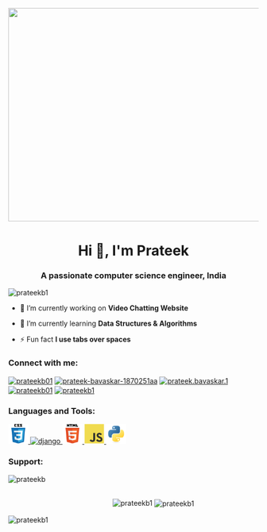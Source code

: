 <img src="https://user-images.githubusercontent.com/79625998/162104663-ba39e448-0fdb-45ff-9f51-4eae63d8570f.gif
" width="900" height="430" />

<h1 align="center">Hi 👋, I'm Prateek</h1>
<h3 align="center">A passionate computer science engineer, India</h3>

<p align="left"> <img src="https://komarev.com/ghpvc/?username=prateekb1&label=Profile%20views&color=0e75b6&style=flat" alt="prateekb1" /> </p>

- 🔭 I’m currently working on **Video Chatting Website**

- 🌱 I’m currently learning **Data Structures & Algorithms**

- ⚡ Fun fact **I use tabs over spaces**

<h3 align="left">Connect with me:</h3>
<p align="left">
<a href="https://twitter.com/prateekb01" target="blank"><img align="center" src="https://raw.githubusercontent.com/rahuldkjain/github-profile-readme-generator/master/src/images/icons/Social/twitter.svg" alt="prateekb01" height="30" width="40" /></a>
<a href="https://linkedin.com/in/prateek-bavaskar-1870251aa" target="blank"><img align="center" src="https://raw.githubusercontent.com/rahuldkjain/github-profile-readme-generator/master/src/images/icons/Social/linked-in-alt.svg" alt="prateek-bavaskar-1870251aa" height="30" width="40" /></a>
<a href="https://fb.com/prateek.bavaskar.1" target="blank"><img align="center" src="https://raw.githubusercontent.com/rahuldkjain/github-profile-readme-generator/master/src/images/icons/Social/facebook.svg" alt="prateek.bavaskar.1" height="30" width="40" /></a>
<a href="https://instagram.com/prateekb01" target="blank"><img align="center" src="https://raw.githubusercontent.com/rahuldkjain/github-profile-readme-generator/master/src/images/icons/Social/instagram.svg" alt="prateekb01" height="30" width="40" /></a>
<a href="https://www.leetcode.com/prateekb1" target="blank"><img align="center" src="https://raw.githubusercontent.com/rahuldkjain/github-profile-readme-generator/master/src/images/icons/Social/leet-code.svg" alt="prateekb1" height="30" width="40" /></a>
</p>

<h3 align="left">Languages and Tools:</h3>
<p align="left"> <a href="https://www.w3schools.com/css/" target="_blank" rel="noreferrer"> <img src="https://raw.githubusercontent.com/devicons/devicon/master/icons/css3/css3-original-wordmark.svg" alt="css3" width="40" height="40"/> </a> <a href="https://www.djangoproject.com/" target="_blank" rel="noreferrer"> <img src="https://static.djangoproject.com/img/logos/django-logo-positive.svg" alt="django" width="60" height="40"/> </a> <a href="https://www.w3.org/html/" target="_blank" rel="noreferrer"> <img src="https://raw.githubusercontent.com/devicons/devicon/master/icons/html5/html5-original-wordmark.svg" alt="html5" width="40" height="40"/> </a> <a href="https://developer.mozilla.org/en-US/docs/Web/JavaScript" target="_blank" rel="noreferrer"> <img src="https://raw.githubusercontent.com/devicons/devicon/master/icons/javascript/javascript-original.svg" alt="javascript" width="40" height="40"/> </a> <a href="https://www.python.org" target="_blank" rel="noreferrer"> <img src="https://raw.githubusercontent.com/devicons/devicon/master/icons/python/python-original.svg" alt="python" width="40" height="40"/> </a> </p>

<h3 align="left">Support:</h3>
<p><a href="https://www.buymeacoffee.com/prateekb"> <img align="left" src="https://cdn.buymeacoffee.com/buttons/v2/default-yellow.png" height="50" width="210" alt="prateekb" /></a></p><br><br>

<p><img align="left" src="https://github-readme-stats.vercel.app/api/top-langs?username=prateekb1&show_icons=true&locale=en&layout=compact" alt="prateekb1" /></p>

<p>&nbsp;<img align="center" src="https://github-readme-stats.vercel.app/api?username=prateekb1&show_icons=true&locale=en" alt="prateekb1" /></p>

<p><img align="center" src="https://github-readme-streak-stats.herokuapp.com/?user=prateekb1&" alt="prateekb1" /></p>
